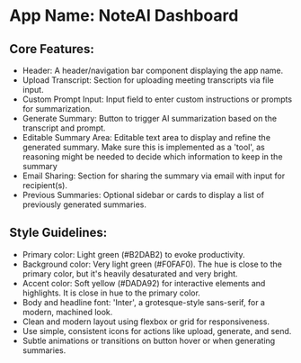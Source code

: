 # **App Name**: NoteAI Dashboard

## Core Features:

- Header: A header/navigation bar component displaying the app name.
- Upload Transcript: Section for uploading meeting transcripts via file input.
- Custom Prompt Input: Input field to enter custom instructions or prompts for summarization.
- Generate Summary: Button to trigger AI summarization based on the transcript and prompt.
- Editable Summary Area: Editable text area to display and refine the generated summary. Make sure this is implemented as a 'tool', as reasoning might be needed to decide which information to keep in the summary
- Email Sharing: Section for sharing the summary via email with input for recipient(s).
- Previous Summaries: Optional sidebar or cards to display a list of previously generated summaries.

## Style Guidelines:

- Primary color: Light green (#B2DAB2) to evoke productivity.
- Background color: Very light green (#F0FAF0). The hue is close to the primary color, but it's heavily desaturated and very bright.
- Accent color: Soft yellow (#DADA92) for interactive elements and highlights. It is close in hue to the primary color.
- Body and headline font: 'Inter', a grotesque-style sans-serif, for a modern, machined look.
- Clean and modern layout using flexbox or grid for responsiveness.
- Use simple, consistent icons for actions like upload, generate, and send.
- Subtle animations or transitions on button hover or when generating summaries.